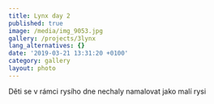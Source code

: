 ```yaml
---
title: Lynx day 2
published: true
image: /media/img_9053.jpg
gallery: /projects/3lynx
lang_alternatives: {}
date: '2019-03-21 13:31:20 +0100'
category: gallery
layout: photo
---
```

Děti se v rámci rysího dne nechaly namalovat jako malí rysi
